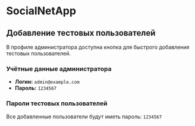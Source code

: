 # SocialNetApp
## Добавление тестовых пользователей  

В профиле администратора доступна кнопка для быстрого добавления тестовых пользователей.  

### Учётные данные администратора  
- **Логин:** `admin@example.com`  
- **Пароль:** `1234567`  

### Пароли тестовых пользователей  
Все добавленные пользователи будут иметь пароль: `1234567`  
